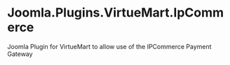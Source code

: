 # Joomla.Plugins.VirtueMart.IpCommerce
Joomla Plugin for VirtueMart to allow use of the IPCommerce Payment Gateway
